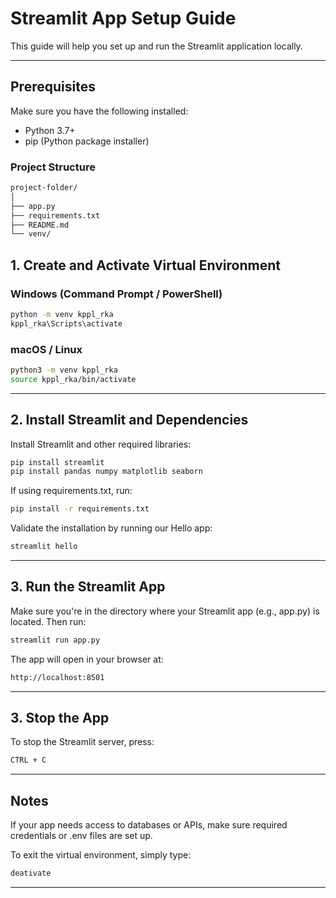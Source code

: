 # Streamlit App Setup Guide

This guide will help you set up and run the Streamlit application locally.

---

## Prerequisites

Make sure you have the following installed:

- Python 3.7+
- pip (Python package installer)

### Project Structure

```bash
project-folder/
│
├── app.py
├── requirements.txt
├── README.md
└── venv/
```

## 1. Create and Activate Virtual Environment

### Windows (Command Prompt / PowerShell)

```bash
python -m venv kppl_rka
kppl_rka\Scripts\activate
```

### macOS / Linux

```bash
python3 -m venv kppl_rka
source kppl_rka/bin/activate
```

---

## 2. Install Streamlit and Dependencies

Install Streamlit and other required libraries:

```bash
pip install streamlit
pip install pandas numpy matplotlib seaborn
```

If using requirements.txt, run:

```bash
pip install -r requirements.txt
```

Validate the installation by running our Hello app:

```bash
streamlit hello
```

---

## 3. Run the Streamlit App

Make sure you're in the directory where your Streamlit app (e.g., app.py) is located. Then run:

```bash
streamlit run app.py
```

The app will open in your browser at:

```bash
http://localhost:8501
```

---

## 3. Stop the App

To stop the Streamlit server, press:

```bash
CTRL + C
```

---

## Notes

If your app needs access to databases or APIs, make sure required credentials or .env files are set up.

To exit the virtual environment, simply type:

```bash
deativate
```

---
